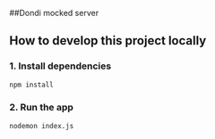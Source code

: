 ##Dondi mocked server

## How to develop this project locally

### 1. Install dependencies

```bash
npm install
```

### 2. Run the app

```bash
nodemon index.js
```
